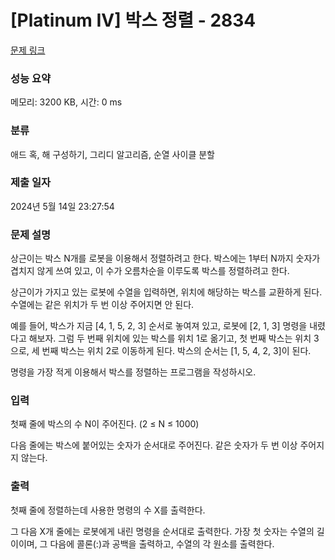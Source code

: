 # [Platinum IV] 박스 정렬 - 2834 

[문제 링크](https://www.acmicpc.net/problem/2834) 

### 성능 요약

메모리: 3200 KB, 시간: 0 ms

### 분류

애드 혹, 해 구성하기, 그리디 알고리즘, 순열 사이클 분할

### 제출 일자

2024년 5월 14일 23:27:54

### 문제 설명

<p>상근이는 박스 N개를 로봇을 이용해서 정렬하려고 한다. 박스에는 1부터 N까지 숫자가 겹치지 않게 쓰여 있고, 이 수가 오름차순을 이루도록 박스를 정렬하려고 한다.</p>

<p>상근이가 가지고 있는 로봇에 수열을 입력하면, 위치에 해당하는 박스를 교환하게 된다. 수열에는 같은 위치가 두 번 이상 주어지면 안 된다.</p>

<p>예를 들어, 박스가 지금 [4, 1, 5, 2, 3] 순서로 놓여져 있고, 로봇에 [2, 1, 3] 명령을 내렸다고 해보자. 그럼 두 번째 위치에 있는 박스를 위치 1로 옮기고, 첫 번째 박스는 위치 3으로, 세 번째 박스는 위치 2로 이동하게 된다. 박스의 순서는 [1, 5, 4, 2, 3]이 된다.</p>

<p>명령을 가장 적게 이용해서 박스를 정렬하는 프로그램을 작성하시오.</p>

### 입력 

 <p>첫째 줄에 박스의 수 N이 주어진다. (2 ≤ N ≤ 1000)</p>

<p>다음 줄에는 박스에 붙어있는 숫자가 순서대로 주어진다. 같은 숫자가 두 번 이상 주어지지 않는다.</p>

### 출력 

 <p>첫째 줄에 정렬하는데 사용한 명령의 수 X를 출력한다.</p>

<p>그 다음 X개 줄에는 로봇에게 내린 명령을 순서대로 출력한다. 가장 첫 숫자는 수열의 길이이며, 그 다음에 콜론(:)과 공백을 출력하고, 수열의 각 원소를 출력한다.</p>

